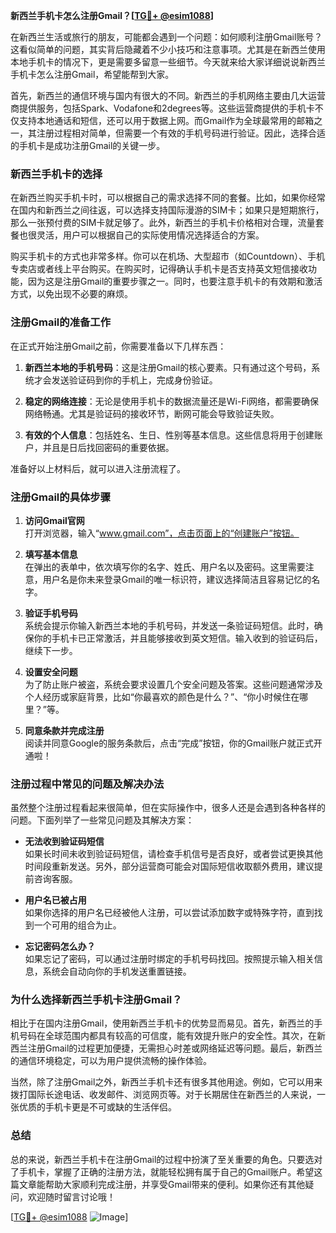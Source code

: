 **新西兰手机卡怎么注册Gmail？[[TG💪+ @esim1088](https://t.me/s/esim1088)]**

在新西兰生活或旅行的朋友，可能都会遇到一个问题：如何顺利注册Gmail账号？这看似简单的问题，其实背后隐藏着不少小技巧和注意事项。尤其是在新西兰使用本地手机卡的情况下，更是需要多留意一些细节。今天就来给大家详细说说新西兰手机卡怎么注册Gmail，希望能帮到大家。

首先，新西兰的通信环境与国内有很大的不同。新西兰的手机网络主要由几大运营商提供服务，包括Spark、Vodafone和2degrees等。这些运营商提供的手机卡不仅支持本地通话和短信，还可以用于数据上网。而Gmail作为全球最常用的邮箱之一，其注册过程相对简单，但需要一个有效的手机号码进行验证。因此，选择合适的手机卡是成功注册Gmail的关键一步。

### **新西兰手机卡的选择**

在新西兰购买手机卡时，可以根据自己的需求选择不同的套餐。比如，如果你经常在国内和新西兰之间往返，可以选择支持国际漫游的SIM卡；如果只是短期旅行，那么一张预付费的SIM卡就足够了。此外，新西兰的手机卡价格相对合理，流量套餐也很灵活，用户可以根据自己的实际使用情况选择适合的方案。

购买手机卡的方式也非常多样。你可以在机场、大型超市（如Countdown）、手机专卖店或者线上平台购买。在购买时，记得确认手机卡是否支持英文短信接收功能，因为这是注册Gmail的重要步骤之一。同时，也要注意手机卡的有效期和激活方式，以免出现不必要的麻烦。

### **注册Gmail的准备工作**

在正式开始注册Gmail之前，你需要准备以下几样东西：

1. **新西兰本地的手机号码**：这是注册Gmail的核心要素。只有通过这个号码，系统才会发送验证码到你的手机上，完成身份验证。
   
2. **稳定的网络连接**：无论是使用手机卡的数据流量还是Wi-Fi网络，都需要确保网络畅通。尤其是验证码的接收环节，断网可能会导致验证失败。

3. **有效的个人信息**：包括姓名、生日、性别等基本信息。这些信息将用于创建账户，并且是日后找回密码的重要依据。

准备好以上材料后，就可以进入注册流程了。

### **注册Gmail的具体步骤**

1. **访问Gmail官网**  
   打开浏览器，输入“www.gmail.com”，点击页面上的“创建账户”按钮。

2. **填写基本信息**  
   在弹出的表单中，依次填写你的名字、姓氏、用户名以及密码。这里需要注意，用户名是你未来登录Gmail的唯一标识符，建议选择简洁且容易记忆的名字。

3. **验证手机号码**  
   系统会提示你输入新西兰本地的手机号码，并发送一条验证码短信。此时，确保你的手机卡已正常激活，并且能够接收到英文短信。输入收到的验证码后，继续下一步。

4. **设置安全问题**  
   为了防止账户被盗，系统会要求设置几个安全问题及答案。这些问题通常涉及个人经历或家庭背景，比如“你最喜欢的颜色是什么？”、“你小时候住在哪里？”等。

5. **同意条款并完成注册**  
   阅读并同意Google的服务条款后，点击“完成”按钮，你的Gmail账户就正式开通啦！

### **注册过程中常见的问题及解决办法**

虽然整个注册过程看起来很简单，但在实际操作中，很多人还是会遇到各种各样的问题。下面列举了一些常见问题及其解决方案：

- **无法收到验证码短信**  
  如果长时间未收到验证码短信，请检查手机信号是否良好，或者尝试更换其他时间段重新发送。另外，部分运营商可能会对国际短信收取额外费用，建议提前咨询客服。

- **用户名已被占用**  
  如果你选择的用户名已经被他人注册，可以尝试添加数字或特殊字符，直到找到一个可用的组合为止。

- **忘记密码怎么办？**  
  如果忘记了密码，可以通过注册时绑定的手机号码找回。按照提示输入相关信息，系统会自动向你的手机发送重置链接。

### **为什么选择新西兰手机卡注册Gmail？**

相比于在国内注册Gmail，使用新西兰手机卡的优势显而易见。首先，新西兰的手机号码在全球范围内都具有较高的可信度，能有效提升账户的安全性。其次，在新西兰注册Gmail的过程更加便捷，无需担心时差或网络延迟等问题。最后，新西兰的通信环境稳定，可以为用户提供流畅的操作体验。

当然，除了注册Gmail之外，新西兰手机卡还有很多其他用途。例如，它可以用来拨打国际长途电话、收发邮件、浏览网页等。对于长期居住在新西兰的人来说，一张优质的手机卡更是不可或缺的生活伴侣。

### **总结**

总的来说，新西兰手机卡在注册Gmail的过程中扮演了至关重要的角色。只要选对了手机卡，掌握了正确的注册方法，就能轻松拥有属于自己的Gmail账户。希望这篇文章能帮助大家顺利完成注册，并享受Gmail带来的便利。如果你还有其他疑问，欢迎随时留言讨论哦！

[[TG💪+ @esim1088](https://t.me/s/esim1088) ![Image](https://i.postimg.cc/4NQfJmqS/Snipaste-2025-05-13-00-14-12.png)]